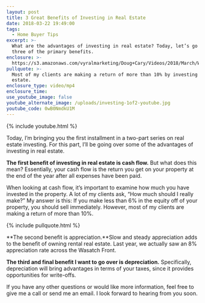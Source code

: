 ```yaml
---
layout: post
title: 3 Great Benefits of Investing in Real Estate
date: 2018-03-22 19:49:00
tags:
  - Home Buyer Tips
excerpt: >-
  What are the advantages of investing in real estate? Today, let’s go over
  three of the primary benefits.
enclosure: >-
  https://s3.amazonaws.com/vyralmarketing/Doug+Cary/Videos/2018/March/Wasatch+Front+Real+Estate+Agent-+3+Great+Benefits+of+Investing+in+Real+Estate.mp4
pullquote: >-
  Most of my clients are making a return of more than 10% by investing in real
  estate.
enclosure_type: video/mp4
enclosure_time:
use_youtube_image: false
youtube_alternate_image: /uploads/investing-1of2-youtube.jpg
youtube_code: 0wB0NmdkU1M
---
```


{% include youtube.html %}

Today, I’m bringing you the first installment in a two-part series on real estate investing. For this part, I’ll be going over some of the advantages of investing in real estate.

**The first benefit of investing in real estate is cash flow.** But what does this mean? Essentially, your cash flow is the return you get on your property at the end of the year after all expenses have been paid.

When looking at cash flow, it’s important to examine how much you have invested in the property. A lot of my clients ask, “How much should I really make?” My answer is this: If you make less than 6% in the equity off of your property, you should sell immediately. However, most of my clients are making a return of more than 10%.

{% include pullquote.html %}

**The second benefit is appreciation.**Slow and steady appreciation adds to the benefit of owning rental real estate. Last year, we actually saw an 8% appreciation rate across the Wasatch Front.

**The third and final benefit I want to go over is depreciation.** Specifically, depreciation will bring advantages in terms of your taxes, since it provides opportunities for write-offs.

If you have any other questions or would like more information, feel free to give me a call or send me an email. I look forward to hearing from you soon.